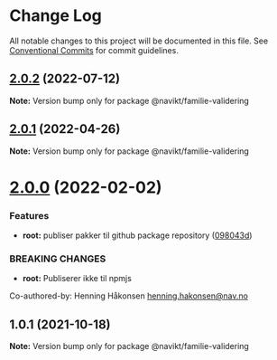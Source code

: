 # Change Log

All notable changes to this project will be documented in this file.
See [Conventional Commits](https://conventionalcommits.org) for commit guidelines.

## [2.0.2](https://github.com/navikt/familie-felles-frontend/compare/@navikt/familie-validering@2.0.1...@navikt/familie-validering@2.0.2) (2022-07-12)

**Note:** Version bump only for package @navikt/familie-validering





## [2.0.1](https://github.com/navikt/familie-felles-frontend/compare/@navikt/familie-validering@2.0.0...@navikt/familie-validering@2.0.1) (2022-04-26)

**Note:** Version bump only for package @navikt/familie-validering





# [2.0.0](https://github.com/navikt/familie-felles-frontend/compare/@navikt/familie-validering@1.0.1...@navikt/familie-validering@2.0.0) (2022-02-02)


### Features

* **root:** publiser pakker til github package repository ([098043d](https://github.com/navikt/familie-felles-frontend/commit/098043dd584336c8746c391bf3bc3523dd6590fb))


### BREAKING CHANGES

* **root:** Publiserer ikke til npmjs

Co-authored-by: Henning Håkonsen <henning.hakonsen@nav.no>





## 1.0.1 (2021-10-18)

**Note:** Version bump only for package @navikt/familie-validering
